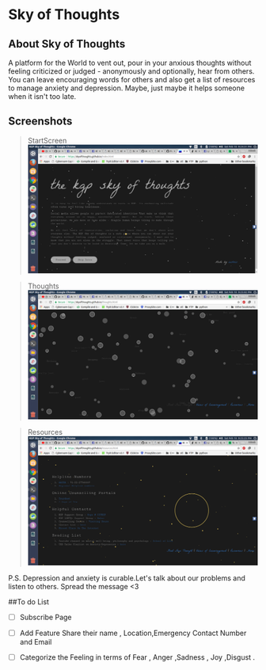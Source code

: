 # Sky of Thoughts



## About Sky of Thoughts

A platform for the World to vent out, pour in your anxious thoughts without feeling criticized or judged - anonymously and optionally, hear from others.
You can leave encouraging words for others and also get a list of resources to manage anxiety and depression. Maybe, just maybe it helps someone when it isn't too late.


## Screenshots

>StartScreen
![StartScreen](/assets/shot1.png)

>Thoughts
![Thoughts](/assets/shot2.png)

>Resources
![ResourcesScreen](/assets/shot3.png)




P.S. Depression and anxiety is curable.Let's talk about our problems and listen to others.
Spread the message <3


##To do List

- [ ] Subscribe Page
- [ ] Add Feature Share their name , Location,Emergency Contact Number and Email 
- [ ] Categorize the Feeling in terms of Fear , Anger ,Sadness , Joy ,Disgust  .


